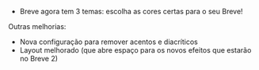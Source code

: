 - Breve agora tem 3 temas: escolha as cores certas para o seu Breve!

Outras melhorias:
- Nova configuração para remover acentos e diacríticos
- Layout melhorado (que abre espaço para os novos efeitos que estarão no Breve 2)
